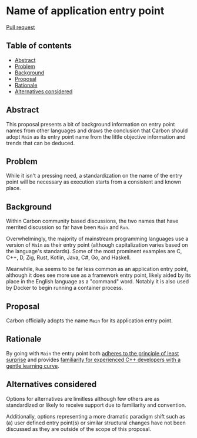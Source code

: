 # Name of application entry point

<!--
Part of the Carbon Language project, under the Apache License v2.0 with LLVM
Exceptions. See /LICENSE for license information.
SPDX-License-Identifier: Apache-2.0 WITH LLVM-exception
-->

[Pull request](https://github.com/carbon-language/carbon-lang/pull/2265)

<!-- toc -->

## Table of contents

-   [Abstract](#abstract)
-   [Problem](#problem)
-   [Background](#background)
-   [Proposal](#proposal)
-   [Rationale](#rationale)
-   [Alternatives considered](#alternatives-considered)

<!-- tocstop -->

## Abstract

This proposal presents a bit of background information on entry point names from
other languages and draws the conclusion that Carbon should adopt `Main` as its
entry point name from the little objective information and trends that can be
deduced.

## Problem

While it isn't a pressing need, a standardization on the name of the entry point
will be necessary as execution starts from a consistent and known place.

## Background

Within Carbon community based discussions, the two names that have merrited
discussion so far have been `Main` and `Run`.

Overwhelmingly, the majority of mainstream programming languages use a version
of `Main` as their entry point (although capitalization varies based on the
language's standards). Some of the most prominent examples are C, C++, D, Zig,
Rust, Kotlin, Java, C#, Go, and Haskell.

Meanwhile, `Run` seems to be far less common as an application entry point,
although it does see more use as a framework entry point, likely aided by its
place in the English language as a "command" word. Notably it is also used by
Docker to begin running a container process.

## Proposal

Carbon officially adopts the name `Main` for its application entry point.

## Rationale

By going with `Main` the entry point both
[adheres to the principle of least surprise](https://github.com/carbon-language/carbon-lang/blob/trunk/docs/project/goals.md#code-that-is-easy-to-read-understand-and-write)
and provides
[familiarity for experienced C++ developers with a gentle learning curve](https://github.com/carbon-language/carbon-lang/blob/trunk/docs/project/goals.md#interoperability-with-and-migration-from-existing-c-code).

## Alternatives considered

Options for alternatives are limitless although few others are as standardized
or likely to receive support due to familiarity and convention.

Additionally, options representing a more dramatic paradigm shift such as (a)
user defined entry point(s) or similar structural changes have not been
discussed as they are outside of the scope of this proposal.
